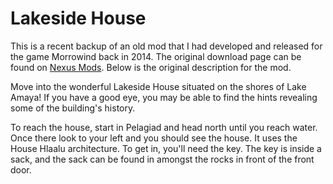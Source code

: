 # Lakeside House

This is a recent backup of an old mod that I had developed and released for the game Morrowind back in 2014.
The original download page can be found on [Nexus Mods](https://www.nexusmods.com/morrowind/mods/43151). Below
is the original description for the mod.

Move into the wonderful Lakeside House situated on the shores of Lake Amaya! If you have a good eye, you may
be able to find the hints revealing some of the building's history.

To reach the house, start in Pelagiad and head north until you reach water. Once there look to your left and
you should see the house. It uses the House Hlaalu architecture. To get in, you'll need the key. The key is
inside a sack, and the sack can be found in amongst the rocks in front of the front door.